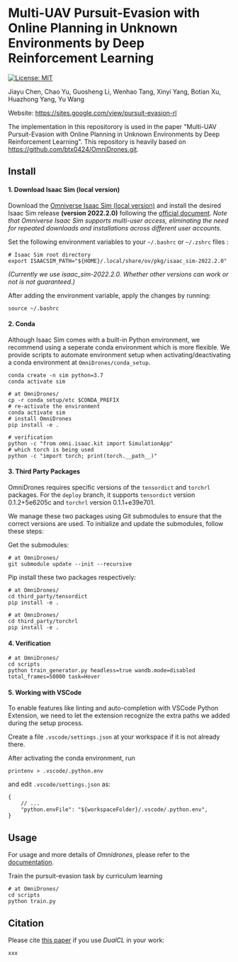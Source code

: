 # Multi-UAV Pursuit-Evasion with Online Planning in Unknown Environments by Deep Reinforcement Learning 

[![License: MIT](https://img.shields.io/badge/License-MIT-yellow.svg)](https://opensource.org/licenses/MIT)

Jiayu Chen, Chao Yu, Guosheng Li, Wenhao Tang, Xinyi Yang, Botian Xu, Huazhong Yang, Yu Wang

Website: https://sites.google.com/view/pursuit-evasion-rl

The implementation in this repositorory is used in the paper "Multi-UAV Pursuit-Evasion with Online Planning in Unknown Environments by Deep Reinforcement Learning". This repository is heavily based on https://github.com/btx0424/OmniDrones.git.


## Install

#### 1. Download Isaac Sim (local version)

Download the [Omniverse Isaac Sim (local version)](https://developer.nvidia.com/isaac-sim) and install the desired Isaac Sim release **(version 2022.2.0)** following the [official document](https://docs.omniverse.nvidia.com/isaacsim/latest/installation/install_workstation.html). *Note that Omniverse Isaac Sim supports multi-user access, eliminating the need for repeated downloads and installations across different user accounts.*

Set the following environment variables to your ``~/.bashrc`` or ``~/.zshrc`` files :

```
# Isaac Sim root directory
export ISAACSIM_PATH="${HOME}/.local/share/ov/pkg/isaac_sim-2022.2.0"
```

*(Currently we use isaac_sim-2022.2.0. Whether other versions can work or not is not guaranteed.)*

After adding the environment variable, apply the changes by running:
```
source ~/.bashrc
```

#### 2. Conda

Although Isaac Sim comes with a built-in Python environment, we recommend using a seperate conda environment which is more flexible. We provide scripts to automate environment setup when activating/deactivating a conda environment at ``OmniDrones/conda_setup``.

```
conda create -n sim python=3.7
conda activate sim

# at OmniDrones/
cp -r conda_setup/etc $CONDA_PREFIX
# re-activate the environment
conda activate sim
# install OmniDrones
pip install -e .

# verification
python -c "from omni.isaac.kit import SimulationApp"
# which torch is being used
python -c "import torch; print(torch.__path__)"
```

#### 3. Third Party Packages
OmniDrones requires specific versions of the `tensordict` and `torchrl` packages. For the ``deploy`` branch, it supports `tensordict` version 0.1.2+5e6205c and `torchrl` version 0.1.1+e39e701. 

We manage these two packages using Git submodules to ensure that the correct versions are used. To initialize and update the submodules, follow these steps:

Get the submodules:
```
# at OmniDrones/
git submodule update --init --recursive
```
Pip install these two packages respectively:
```
# at OmniDrones/
cd third_party/tensordict
pip install -e .
```
```
# at OmniDrones/
cd third_party/torchrl
pip install -e .
```
#### 4. Verification
```
# at OmniDrones/
cd scripts
python train_generator.py headless=true wandb.mode=disabled total_frames=50000 task=Hover
```

#### 5. Working with VSCode

To enable features like linting and auto-completion with VSCode Python Extension, we need to let the extension recognize the extra paths we added during the setup process.

Create a file ``.vscode/settings.json`` at your workspace if it is not already there.

After activating the conda environment, run

```
printenv > .vscode/.python.env
``````

and edit ``.vscode/settings.json`` as:

```
{
    // ...
    "python.envFile": "${workspaceFolder}/.vscode/.python.env",
}
```

## Usage

For usage and more details of *Omnidrones*, please refer to the [documentation](https://omnidrones.readthedocs.io/en/latest/).

Train the pursuit-evasion task by curriculum learning
```
# at OmniDrones/
cd scripts
python train.py
```

## Citation

Please cite [this paper](xxx) if you use *DualCL* in your work:

```
xxx
```
